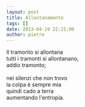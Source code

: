 ```yaml
---
layout: post
title: Allontanamento
tags: []
date: 2013-04-19 22:21:00
author: pietro
---
```

Il tramonto si allontana<br/>tutti i tramonti si allontanano,<br/>addio tramonto;<br/><br/>nei silenzi che non trovo<br/>la colpa è sempre mia<br/>quindi cado a terra<br/>aumentando l'entropia.
